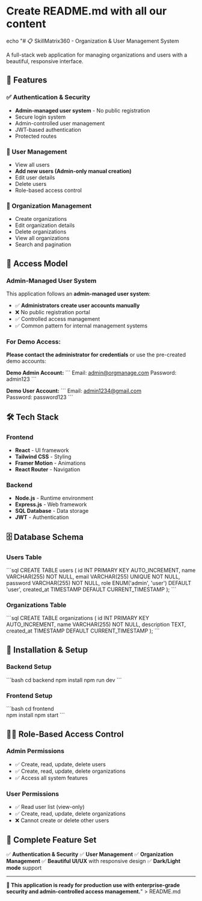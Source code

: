 # Create README.md with all our content
echo "# 📋 SkillMatrix360 - Organization & User Management System

A full-stack web application for managing organizations and users with a beautiful, responsive interface.

## 🚀 Features

### ✅ Authentication & Security
- **Admin-managed user system** - No public registration
- Secure login system
- Admin-controlled user management
- JWT-based authentication
- Protected routes

### 👥 User Management
- View all users
- **Add new users (Admin-only manual creation)**
- Edit user details
- Delete users
- Role-based access control

### 🏢 Organization Management
- Create organizations
- Edit organization details
- Delete organizations
- View all organizations
- Search and pagination

## 🔐 Access Model

### Admin-Managed User System
This application follows an **admin-managed user system**:

- ✅ **Administrators create user accounts manually**
- ❌ No public registration portal
- ✅ Controlled access management
- ✅ Common pattern for internal management systems

### For Demo Access:
**Please contact the administrator for credentials** or use the pre-created demo accounts:

**Demo Admin Account:**
\`\`\`
Email: admin@orgmanage.com
Password: admin123
\`\`\`

**Demo User Account:**
\`\`\`
Email: admin1234@gmail.com  
Password: password123
\`\`\`

## 🛠 Tech Stack

### Frontend
- **React** - UI framework
- **Tailwind CSS** - Styling
- **Framer Motion** - Animations
- **React Router** - Navigation

### Backend
- **Node.js** - Runtime environment
- **Express.js** - Web framework
- **SQL Database** - Data storage
- **JWT** - Authentication

## 🗄 Database Schema

### Users Table
\`\`\`sql
CREATE TABLE users (
    id INT PRIMARY KEY AUTO_INCREMENT,
    name VARCHAR(255) NOT NULL,
    email VARCHAR(255) UNIQUE NOT NULL,
    password VARCHAR(255) NOT NULL,
    role ENUM('admin', 'user') DEFAULT 'user',
    created_at TIMESTAMP DEFAULT CURRENT_TIMESTAMP
);
\`\`\`

### Organizations Table
\`\`\`sql
CREATE TABLE organizations (
    id INT PRIMARY KEY AUTO_INCREMENT,
    name VARCHAR(255) NOT NULL,
    description TEXT,
    created_at TIMESTAMP DEFAULT CURRENT_TIMESTAMP
);
\`\`\`

## 🚀 Installation & Setup

### Backend Setup
\`\`\`bash
cd backend
npm install
npm run dev
\`\`\`

### Frontend Setup
\`\`\`bash
cd frontend  
npm install
npm start
\`\`\`

## 👮‍♂️ Role-Based Access Control

### Admin Permissions
- ✅ Create, read, update, delete users
- ✅ Create, read, update, delete organizations
- ✅ Access all system features

### User Permissions
- ✅ Read user list (view-only)
- ✅ Create, read, update, delete organizations
- ❌ Cannot create or delete other users

## 🎉 Complete Feature Set

✅ **Authentication & Security**
✅ **User Management** 
✅ **Organization Management**
✅ **Beautiful UI/UX** with responsive design
✅ **Dark/Light mode** support

---

**🚀 This application is ready for production use with enterprise-grade security and admin-controlled access management.**" > README.md
